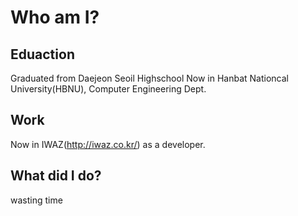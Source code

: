 # Who am I?  
  
## Eduaction  
Graduated from Daejeon Seoil Highschool
Now in Hanbat Nationcal University(HBNU), Computer Engineering Dept.  
  
## Work  
Now in IWAZ(http://iwaz.co.kr/) as a developer.  
  
## What did I do?  
wasting time  
  
